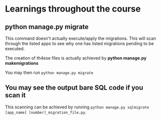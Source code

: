 # Learnings throughout the course

## python manage.py migrate

This command doesn't actually execute/apply the migrations. This will scan through the listed apps
to see why one has listed migrations pending to be executed.

The creation of th4ese files is actually achieved by **python manage.py makemigrations**

You may then run `python manage.py migrate`

## You may see the output bare SQL code if you scan it

This scanning can be achieved by running `python manage.py sqlmigrate [app_name] [number]_migration_file.py`.
